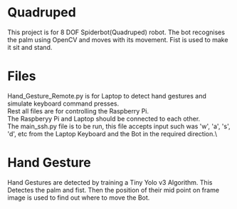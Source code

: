 # Quadruped
This project is for 8 DOF Spiderbot(Quadruped) robot.
The bot recognises the palm using OpenCV and moves with its movement. Fist is used to make it sit and stand.


# Files
Hand_Gesture_Remote.py is for Laptop to detect hand gestures and simulate keyboard command presses.\
Rest all files are for controlling the Raspberry Pi.\
The Raspberyy Pi and Laptop should be connected to each other.\
The main_ssh.py file is to be run, this file accepts input such was 'w', 'a', 's', 'd', etc from the Laptop Keyboard and the Bot in the required direction.\

# Hand Gesture
Hand Gestures are detected by training a Tiny Yolo v3 Algorithm. This Detectes the palm and fist. Then the position of their mid point on frame image is used to find out where to move the Bot.
